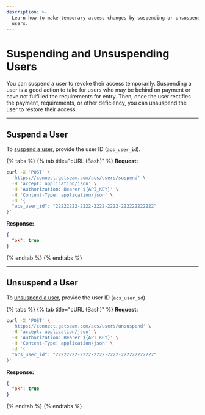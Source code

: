 ```yaml
---
description: >-
  Learn how to make temporary access changes by suspending or unsuspending
  users.
---
```


# Suspending and Unsuspending Users

You can suspend a user to revoke their access temporarily. Suspending a user is a good action to take for users who may be behind on payment or have not fulfilled the requirements for entry. Then, once the user rectifies the payment, requirements, or other deficiency, you can unsuspend the user to restore their access.

***

## Suspend a User

To [suspend a user](../../api-clients/access-control-systems/users/suspend-a-user.md), provide the user ID (`acs_user_id`).

{% tabs %}
{% tab title="cURL (Bash)" %}
**Request:**

```bash
curl -X 'POST' \
  'https://connect.getseam.com/acs/users/suspend' \
  -H 'accept: application/json' \
  -H 'Authorization: Bearer ${API_KEY}' \
  -H 'Content-Type: application/json' \
  -d '{
  "acs_user_id": "22222222-2222-2222-2222-222222222222"
}'
```

**Response:**

```json
{
  "ok": true
}
```
{% endtab %}
{% endtabs %}

***

## Unsuspend a User

To [unsuspend a user](../../api-clients/access-control-systems/users/unsuspend-a-user.md), provide the user ID (`acs_user_id`).

{% tabs %}
{% tab title="cURL (Bash)" %}
**Request:**

```bash
curl -X 'POST' \
  'https://connect.getseam.com/acs/users/unsuspend' \
  -H 'accept: application/json' \
  -H 'Authorization: Bearer ${API_KEY}' \
  -H 'Content-Type: application/json' \
  -d '{
  "acs_user_id": "22222222-2222-2222-2222-222222222222"
}'
```

**Response:**

```json
{
  "ok": true
}
```
{% endtab %}
{% endtabs %}
